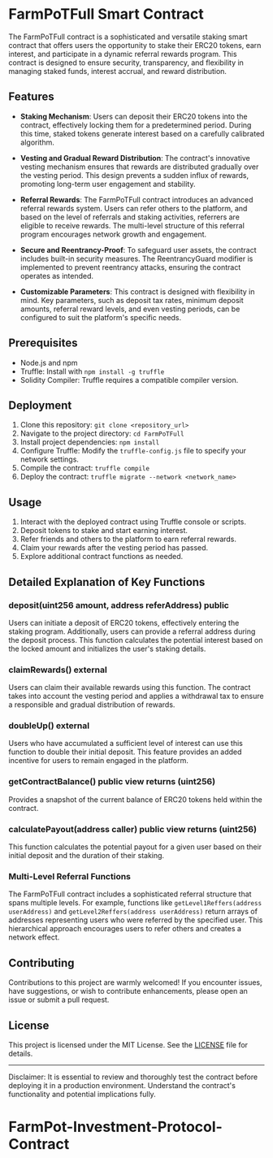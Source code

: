 # FarmPoTFull Smart Contract

The FarmPoTFull contract is a sophisticated and versatile staking smart contract that offers users the opportunity to stake their ERC20 tokens, earn interest, and participate in a dynamic referral rewards program. This contract is designed to ensure security, transparency, and flexibility in managing staked funds, interest accrual, and reward distribution.

## Features

- **Staking Mechanism**: Users can deposit their ERC20 tokens into the contract, effectively locking them for a predetermined period. During this time, staked tokens generate interest based on a carefully calibrated algorithm.

- **Vesting and Gradual Reward Distribution**: The contract's innovative vesting mechanism ensures that rewards are distributed gradually over the vesting period. This design prevents a sudden influx of rewards, promoting long-term user engagement and stability.

- **Referral Rewards**: The FarmPoTFull contract introduces an advanced referral rewards system. Users can refer others to the platform, and based on the level of referrals and staking activities, referrers are eligible to receive rewards. The multi-level structure of this referral program encourages network growth and engagement.

- **Secure and Reentrancy-Proof**: To safeguard user assets, the contract includes built-in security measures. The ReentrancyGuard modifier is implemented to prevent reentrancy attacks, ensuring the contract operates as intended.

- **Customizable Parameters**: This contract is designed with flexibility in mind. Key parameters, such as deposit tax rates, minimum deposit amounts, referral reward levels, and even vesting periods, can be configured to suit the platform's specific needs.

## Prerequisites

- Node.js and npm
- Truffle: Install with `npm install -g truffle`
- Solidity Compiler: Truffle requires a compatible compiler version.

## Deployment

1. Clone this repository: `git clone <repository_url>`
2. Navigate to the project directory: `cd FarmPoTFull`
3. Install project dependencies: `npm install`
4. Configure Truffle: Modify the `truffle-config.js` file to specify your network settings.
5. Compile the contract: `truffle compile`
6. Deploy the contract: `truffle migrate --network <network_name>`

## Usage

1. Interact with the deployed contract using Truffle console or scripts.
2. Deposit tokens to stake and start earning interest.
3. Refer friends and others to the platform to earn referral rewards.
4. Claim your rewards after the vesting period has passed.
5. Explore additional contract functions as needed.

## Detailed Explanation of Key Functions

### deposit(uint256 amount, address referAddress) public

Users can initiate a deposit of ERC20 tokens, effectively entering the staking program. Additionally, users can provide a referral address during the deposit process. This function calculates the potential interest based on the locked amount and initializes the user's staking details.

### claimRewards() external

Users can claim their available rewards using this function. The contract takes into account the vesting period and applies a withdrawal tax to ensure a responsible and gradual distribution of rewards.

### doubleUp() external

Users who have accumulated a sufficient level of interest can use this function to double their initial deposit. This feature provides an added incentive for users to remain engaged in the platform.

### getContractBalance() public view returns (uint256)

Provides a snapshot of the current balance of ERC20 tokens held within the contract.

### calculatePayout(address caller) public view returns (uint256)

This function calculates the potential payout for a given user based on their initial deposit and the duration of their staking.

### Multi-Level Referral Functions

The FarmPoTFull contract includes a sophisticated referral structure that spans multiple levels. For example, functions like `getLevel1Reffers(address userAddress)` and `getLevel2Reffers(address userAddress)` return arrays of addresses representing users who were referred by the specified user. This hierarchical approach encourages users to refer others and creates a network effect.

## Contributing

Contributions to this project are warmly welcomed! If you encounter issues, have suggestions, or wish to contribute enhancements, please open an issue or submit a pull request.

## License

This project is licensed under the MIT License. See the [LICENSE](LICENSE) file for details.

---

Disclaimer: It is essential to review and thoroughly test the contract before deploying it in a production environment. Understand the contract's functionality and potential implications fully.
# FarmPot-Investment-Protocol-Contract
